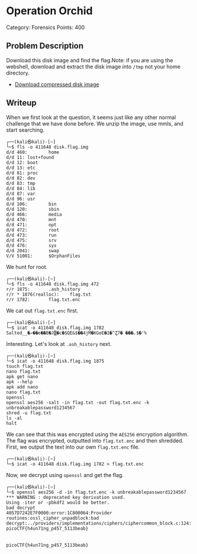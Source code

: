 # Operation Orchid
Category: Forensics
Points: 400
## Problem Description
Download this disk image and find the flag.Note: if you are using the webshell, download and extract the disk image into  `/tmp`  not your home directory.

-   [Download compressed disk image](https://artifacts.picoctf.net/c/213/disk.flag.img.gz)
## Writeup
When we first look at the question, it seems just like any other normal challenge that we have done before. We unzip the image, use mmls, and start searching.
```
┌──(kali㉿kali)-[~]
└─$ fls -o 411648 disk.flag.img     
d/d 460:        home
d/d 11: lost+found
d/d 12: boot
d/d 13: etc
d/d 81: proc
d/d 82: dev
d/d 83: tmp
d/d 84: lib
d/d 87: var
d/d 96: usr
d/d 106:        bin
d/d 120:        sbin
d/d 466:        media
d/d 470:        mnt
d/d 471:        opt
d/d 472:        root
d/d 473:        run
d/d 475:        srv
d/d 476:        sys
d/d 2041:       swap
V/V 51001:      $OrphanFiles
```
We hunt for root.
```
┌──(kali㉿kali)-[~]
└─$ fls -o 411648 disk.flag.img 472
r/r 1875:       .ash_history
r/r * 1876(realloc):    flag.txt
r/r 1782:       flag.txt.enc
```

We cat out `flag.txt.enc` first.
```
┌──(kali㉿kali)-[~]
└─$ icat -o 411648 disk.flag.img 1782               
Salted__�ށ��e��B�J▒�c�$QE&$��4jM�KGeE�1�^Ȥ7� ���؎$�'%                                                                             
```
Interesting. Let's look at `.ash_history` next.
```
┌──(kali㉿kali)-[~]
└─$ icat -o 411648 disk.flag.img 1875
touch flag.txt
nano flag.txt 
apk get nano
apk --help
apk add nano
nano flag.txt 
openssl
openssl aes256 -salt -in flag.txt -out flag.txt.enc -k unbreakablepassword1234567
shred -u flag.txt
ls -al
halt
```
We can see that this was encrypted using the `AES256` encryption algorithm. The flag was encrypted, outputted into `flag.txt.enc` and then shredded. First, we output the text into our own `flag.txt.enc` file.
```
┌──(kali㉿kali)-[~]
└─$ icat -o 411648 disk.flag.img 1782 > flag.txt.enc
```
Now, we decrypt using `openssl` and get the flag.
```
┌──(kali㉿kali)-[~]
└─$ openssl aes256 -d -in flag.txt.enc -k unbreakablepassword1234567
*** WARNING : deprecated key derivation used.
Using -iter or -pbkdf2 would be better.
bad decrypt
4057D7242E7F0000:error:1C800064:Provider routines:ossl_cipher_unpadblock:bad decrypt:../providers/implementations/ciphers/ciphercommon_block.c:124:
picoCTF{h4un71ng_p457_5113beab} 
```
<br>`picoCTF{h4un71ng_p457_5113beab}`
